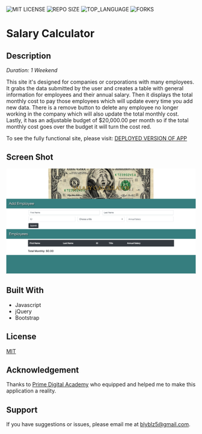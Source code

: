 ![MIT LICENSE](https://img.shields.io/github/license/scottbromander/the_marketplace.svg?style=flat-square)
![REPO SIZE](https://img.shields.io/github/repo-size/scottbromander/the_marketplace.svg?style=flat-square)
![TOP_LANGUAGE](https://img.shields.io/github/languages/top/scottbromander/the_marketplace.svg?style=flat-square)
![FORKS](https://img.shields.io/github/forks/scottbromander/the_marketplace.svg?style=social)

# Salary Calculator

## Description

_Duration: 1 Weekend_

This site it's designed for companies or corporations with many employees. It grabs the data submitted by the user and creates a table with general information for employees and their annual salary. Then it displays the total monthly cost to pay those employees which will update every time you add new data. There is a remove button to delete any employee no longer working in the company which will also update the total monthly cost. Lastly, it has an adjustable budget of $20,000.00 per month so if the total monthly cost goes over the budget it will turn the cost red.

To see the fully functional site, please visit: [DEPLOYED VERSION OF APP](www.heroku.com)

## Screen Shot

![Preview](screenshot.png)

## Built With

- Javascript
- jQuery
- Bootstrap

## License
[MIT](https://choosealicense.com/licenses/mit/)

## Acknowledgement
Thanks to [Prime Digital Academy](www.primeacademy.io) who equipped and helped me to make this application a reality.

## Support
If you have suggestions or issues, please email me at [blyblz5@gmail.com](blyblz5@gmail.com).
